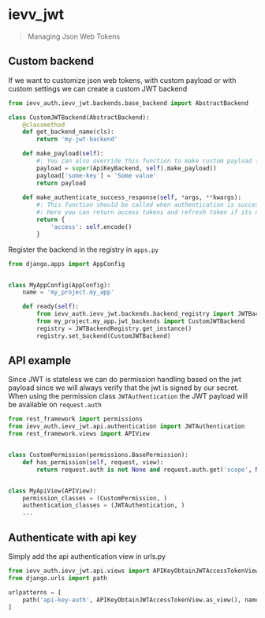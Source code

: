 # ievv_jwt

> Managing Json Web Tokens


## Custom backend
If we want to customize json web tokens, with custom payload or with custom settings we can create a custom JWT backend

```python 
from ievv_auth.ievv_jwt.backends.base_backend import AbstractBackend

class CustomJWTBackend(AbstractBackend):
    @classmethod
    def get_backend_name(cls):
        return 'my-jwt-backend'

    def make_payload(self):
        #: You can also override this function to make custom payload for JWT
        payload = super(ApiKeyBackend, self).make_payload()
        payload['some-key'] = 'Some value'
        return payload
    
    def make_authenticate_success_response(self, *args, **kwargs):
        #: This function should be called when authentication is successful
        #: Here you can return access tokens and refresh token if its needed.
        return {
            'access': self.encode()
        }
```

Register the backend in the registry in `apps.py`

```python
from django.apps import AppConfig


class MyAppConfig(AppConfig):
    name = 'my_project.my_app'

    def ready(self):
        from ievv_auth.ievv_jwt.backends.backend_registry import JWTBackendRegistry
        from my_project.my_app.jwt_backends import CustomJWTBackend 
        registry = JWTBackendRegistry.get_instance()
        registry.set_backend(CustomJWTBackend)
```

## API example
Since JWT is stateless we can do permission handling based on the jwt payload since we will always verify that the jwt is signed by our secret.
When using the permission class `JWTAuthentication` the JWT payload will be available on `request.auth` 

```python
from rest_framework import permissions
from ievv_auth.ievv_jwt.api.authentication import JWTAuthentication
from rest_framework.views import APIView


class CustomPermission(permissions.BasePermission):
    def has_permission(self, request, view):
        return request.auth is not None and request.auth.get('scope', None) == 'some-signed-value'


class MyApiView(APIView):
    permission_classes = (CustomPermission, )
    authentication_classes = (JWTAuthentication, )
    ...
```

## Authenticate with api key
Simply add the api authentication view in urls.py
```python
from ievv_auth.ievv_jwt.api.views import APIKeyObtainJWTAccessTokenView
from django.urls import path

urlpatterns = [
    path('api-key-auth', APIKeyObtainJWTAccessTokenView.as_view(), name='api-key-auth')
]
```

